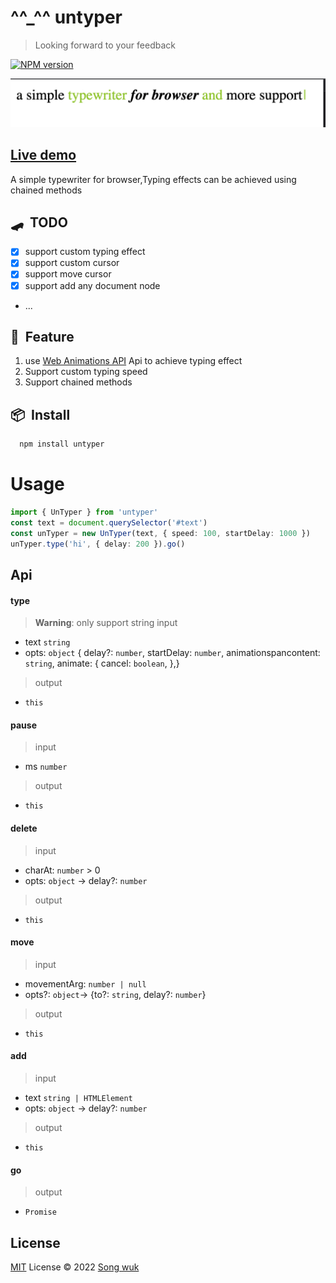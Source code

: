 # ^^_^^ **untyper**
> Looking forward to your feedback

[![NPM version](https://img.shields.io/npm/v/untyper?color=a1b858&label=)](https://www.npmjs.com/package/untyper)

![untyper](./gif/Kapture%202022-10-14%20at%2014.22.02.gif)

## [Live demo](https://stackblitz.com/edit/vitejs-vite-2qxcej?file=main.js)
A simple typewriter for browser,Typing effects can be achieved using chained methods

## 🛹 &nbsp;TODO
- [x] support custom typing effect
- [x] support custom cursor
- [x] support move cursor
- [x] support add any document node
- ...

## 🚀&nbsp; Feature
  1. use [Web Animations API](https://developer.mozilla.org/en-US/docs/Web/API/Animation) Api to achieve typing effect
  2. Support custom typing speed
  3. Support chained methods
  
## 📦&nbsp; Install

```bash
  npm install untyper
```

# Usage

```ts
import { UnTyper } from 'untyper'
const text = document.querySelector('#text')
const unTyper = new UnTyper(text, { speed: 100, startDelay: 1000 })
unTyper.type('hi', { delay: 200 }).go()

```
## Api
#### type 
> **Warning**: only support string
> input 
  - text `string` 
  - opts: `object` { delay?: `number`, startDelay: `number`,
  animationspancontent: `string`,
  animate: {
    cancel: `boolean`,
  },}
> output
  - `this`
#### pause 
> input 
  - ms `number` 
> output
  - `this`
####  delete
> input 
  - charAt: `number` > 0
  - opts: `object` -> delay?: `number`
> output
  - `this`
#### move
> input 
  - movementArg: `number | null`
  - opts?: `object`-> {to?: `string`, delay?: `number`}
> output 
  - `this`
#### add
> input
  - text `string | HTMLElement` 
  - opts: `object` -> delay?: `number`
> output 
  - `this`

#### go
> output
  - `Promise`

## License

[MIT](./LICENSE) License © 2022 [Song wuk](https://github.com/songwuk)
